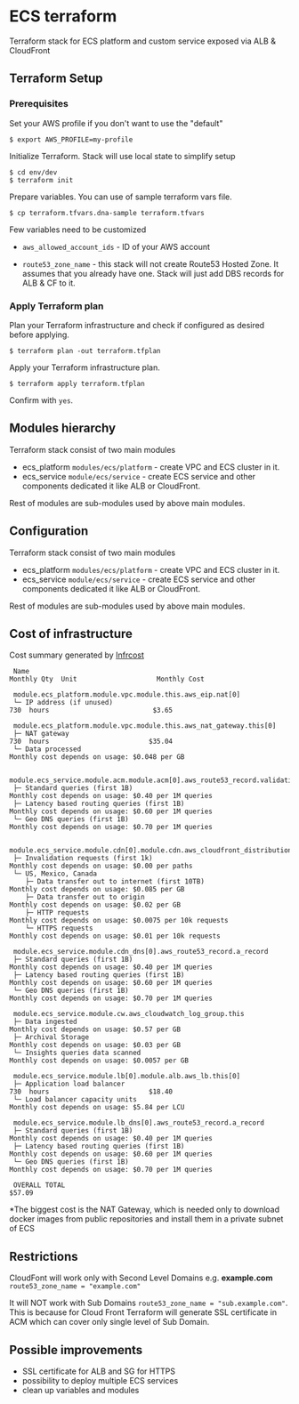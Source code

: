 # ECS terraform

Terraform stack for ECS platform and custom service exposed via ALB & CloudFront

## Terraform Setup

### Prerequisites

Set your AWS profile if you don't want to use the "default"
```
$ export AWS_PROFILE=my-profile
```


Initialize Terraform. Stack will use local state to simplify setup
```
$ cd env/dev
$ terraform init 
```

Prepare variables. You can use of sample terraform vars file.  
```
$ cp terraform.tfvars.dna-sample terraform.tfvars
```

Few variables need to be customized

* `aws_allowed_account_ids` - ID of your AWS account

* `route53_zone_name` - this stack will not create Route53 Hosted Zone. It assumes that you already have one. Stack will just add DBS records for ALB & CF to it.


### Apply Terraform plan

Plan your Terraform infrastructure and check if configured as desired before applying.
```
$ terraform plan -out terraform.tfplan
```

Apply your Terraform infrastructure plan.
```
$ terraform apply terraform.tfplan
```
Confirm with `yes`.

## Modules hierarchy

Terraform stack consist of two main modules

* ecs_platform `modules/ecs/platform` - create VPC and ECS cluster in it.
* ecs_service `module/ecs/service` - create ECS service and other components dedicated it like ALB or CloudFront.

Rest of modules are sub-modules used by above main modules.

## Configuration

Terraform stack consist of two main modules

* ecs_platform `modules/ecs/platform` - create VPC and ECS cluster in it.
* ecs_service `module/ecs/service` - create ECS service and other components dedicated it like ALB or CloudFront.

Rest of modules are sub-modules used by above main modules.

## Cost of infrastructure
Cost summary generated by [Infrcost](https://www.infracost.io/)

```
 Name                                                                                   Monthly Qty  Unit                    Monthly Cost 
                                                                                                                                          
 module.ecs_platform.module.vpc.module.this.aws_eip.nat[0]                                                                                
 └─ IP address (if unused)                                                                      730  hours                          $3.65 
                                                                                                                                          
 module.ecs_platform.module.vpc.module.this.aws_nat_gateway.this[0]                                                                       
 ├─ NAT gateway                                                                                 730  hours                         $35.04 
 └─ Data processed                                                                Monthly cost depends on usage: $0.048 per GB            
                                                                                                                                          
 module.ecs_service.module.acm.module.acm[0].aws_route53_record.validation[0]                                                             
 ├─ Standard queries (first 1B)                                                   Monthly cost depends on usage: $0.40 per 1M queries     
 ├─ Latency based routing queries (first 1B)                                      Monthly cost depends on usage: $0.60 per 1M queries     
 └─ Geo DNS queries (first 1B)                                                    Monthly cost depends on usage: $0.70 per 1M queries     
                                                                                                                                          
 module.ecs_service.module.cdn[0].module.cdn.aws_cloudfront_distribution.this[0]                                                          
 ├─ Invalidation requests (first 1k)                                              Monthly cost depends on usage: $0.00 per paths          
 └─ US, Mexico, Canada                                                                                                                    
    ├─ Data transfer out to internet (first 10TB)                                 Monthly cost depends on usage: $0.085 per GB            
    ├─ Data transfer out to origin                                                Monthly cost depends on usage: $0.02 per GB             
    ├─ HTTP requests                                                              Monthly cost depends on usage: $0.0075 per 10k requests 
    └─ HTTPS requests                                                             Monthly cost depends on usage: $0.01 per 10k requests   
                                                                                                                                          
 module.ecs_service.module.cdn_dns[0].aws_route53_record.a_record                                                                         
 ├─ Standard queries (first 1B)                                                   Monthly cost depends on usage: $0.40 per 1M queries     
 ├─ Latency based routing queries (first 1B)                                      Monthly cost depends on usage: $0.60 per 1M queries     
 └─ Geo DNS queries (first 1B)                                                    Monthly cost depends on usage: $0.70 per 1M queries     
                                                                                                                                          
 module.ecs_service.module.cw.aws_cloudwatch_log_group.this                                                                               
 ├─ Data ingested                                                                 Monthly cost depends on usage: $0.57 per GB             
 ├─ Archival Storage                                                              Monthly cost depends on usage: $0.03 per GB             
 └─ Insights queries data scanned                                                 Monthly cost depends on usage: $0.0057 per GB           
                                                                                                                                          
 module.ecs_service.module.lb[0].module.alb.aws_lb.this[0]                                                                                
 ├─ Application load balancer                                                                   730  hours                         $18.40 
 └─ Load balancer capacity units                                                  Monthly cost depends on usage: $5.84 per LCU            
                                                                                                                                          
 module.ecs_service.module.lb_dns[0].aws_route53_record.a_record                                                                          
 ├─ Standard queries (first 1B)                                                   Monthly cost depends on usage: $0.40 per 1M queries     
 ├─ Latency based routing queries (first 1B)                                      Monthly cost depends on usage: $0.60 per 1M queries     
 └─ Geo DNS queries (first 1B)                                                    Monthly cost depends on usage: $0.70 per 1M queries     
                                                                                                                                          
 OVERALL TOTAL                                                                                                                     $57.09 
```

*The biggest cost is the NAT Gateway, which is needed only to download docker images from public repositories and install them in a private subnet of ECS


## Restrictions

CloudFont will work only with Second Level Domains e.g. **example.com** `route53_zone_name = "example.com"`

It will NOT work with Sub Domains `route53_zone_name = "sub.example.com"`. This is because for Cloud Front Terraform will generate SSL certificate in ACM which can cover only single level of Sub Domain.  

## Possible improvements

- SSL certificate for ALB and SG for HTTPS
- possibility to deploy multiple ECS services 
- clean up variables and modules
